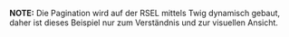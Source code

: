 __NOTE:__ Die Pagination wird auf der RSEL mittels Twig dynamisch gebaut, daher ist dieses Beispiel nur zum Verständnis und zur visuellen Ansicht.
